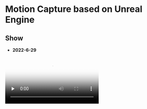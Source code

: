 # Motion Capture based on Unreal Engine

## Show

* **2022-6-29**

<video id="video" controls="" preload="none" poster="封面">
      <source id="mp4" src="//player.bilibili.com/player.html?aid=385394102&bvid=BV17Z4y1e79f&cid=759495836&page=1" type="video/mp4">
</videos>
